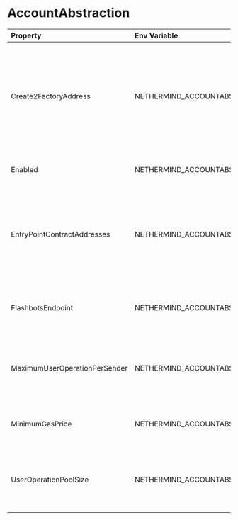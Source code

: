 # AccountAbstraction



| Property | Env Variable | Description | Default |
| :--- | :--- | :--- | :--- |
| Create2FactoryAddress | NETHERMIND_ACCOUNTABSTRACTIONCONFIG_CREATE2FACTORYADDRESS | Defines the list of the hex string representation of the addresses of the create2Factory contract which was used to create the entryPoint |  |
| Enabled | NETHERMIND_ACCOUNTABSTRACTIONCONFIG_ENABLED | Defines whether UserOperations are allowed. | false |
| EntryPointContractAddresses | NETHERMIND_ACCOUNTABSTRACTIONCONFIG_ENTRYPOINTCONTRACTADDRESSES | Defines the hex string representation of the address of the EntryPoint contract to which transactions will be made |  |
| FlashbotsEndpoint | NETHERMIND_ACCOUNTABSTRACTIONCONFIG_FLASHBOTSENDPOINT | Defines the string URL for the flashbots bundle reception endpoint | https://relay.flashbots.net/ |
| MaximumUserOperationPerSender | NETHERMIND_ACCOUNTABSTRACTIONCONFIG_MAXIMUMUSEROPERATIONPERSENDER | Defines the maximum number of UserOperations that can be kept for each sender | 10 |
| MinimumGasPrice | NETHERMIND_ACCOUNTABSTRACTIONCONFIG_MINIMUMGASPRICE | Defines the minimum gas price for a user operation to be accepted | 1 |
| UserOperationPoolSize | NETHERMIND_ACCOUNTABSTRACTIONCONFIG_USEROPERATIONPOOLSIZE | Defines the maximum number of UserOperations that can be kept in memory by clients | 200 |
